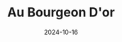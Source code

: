 ---
title: Au Bourgeon D'or
address: 201 avenue de Choisy, 75013 Paris
date: 2024-10-16
ratings:
- 4
foodtags:
- chinois
countrycodes:
- CHN
cover: P1005914_cover
---